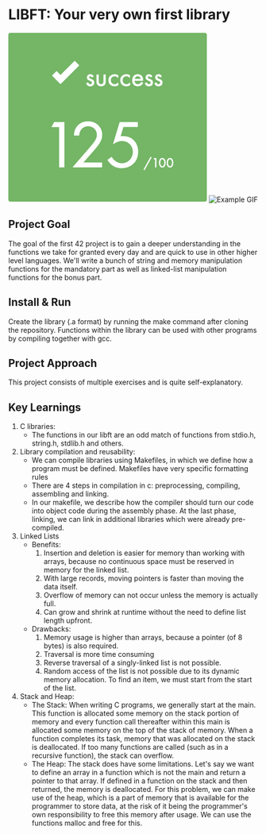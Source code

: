 # LIBFT: Your very own first library

![Score](extras/score.png)
![Example GIF](extras/libft.gif)

## Project Goal

The goal of the first 42 project is to gain a deeper understanding in the functions we take for granted every day and are quick to use in other higher level languages. We'll write a bunch of string and memory manipulation functions for the mandatory part as well as linked-list manipulation functions for the bonus part.

## Install & Run

Create the library (.a format) by running the make command after cloning the repository. Functions within the library can be used with other programs by compiling together with gcc.

## Project Approach

This project consists of multiple exercises and is quite self-explanatory.

## Key Learnings

1. C libraries:
   - The functions in our libft are an odd match of functions from stdio.h, string.h, stdlib.h and others.
2. Library compilation and reusability:
   - We can compile libraries using Makefiles, in which we define how a program must be defined. Makefiles have very specific formatting rules
   - There are 4 steps in compilation in c: preprocessing, compiling, assembling and linking.
   - In our makefile, we describe how the compiler should turn our code into object code during the assembly phase. At the last phase, linking, we can link in additional libraries which were already pre-compiled.
3. Linked Lists
   - Benefits:
     1. Insertion and deletion is easier for memory than working with arrays, because no continuous space must be reserved in memory for the linked list.
     2. With large records, moving pointers is faster than moving the data itself.
     3. Overflow of memory can not occur unless the memory is actually full.
     4. Can grow and shrink at runtime without the need to define list length upfront.
   - Drawbacks:
     1. Memory usage is higher than arrays, because a pointer (of 8 bytes) is also required.
     2. Traversal is more time consuming
     3. Reverse traversal of a singly-linked list is not possible.
     4. Random access of the list is not possible due to its dynamic memory allocation. To find an item, we must start from the start of the list.
4. Stack and Heap:
   - The Stack: When writing C programs, we generally start at the main. This function is allocated some memory on the stack portion of memory and every function call thereafter within this main is allocated some memory on the top of the stack of memory. When a function completes its task, memory that was allocated on the stack is deallocated. If too many functions are called (such as in a recursive function), the stack can overflow.
   - The Heap: The stack does have some limitations. Let's say we want to define an array in a function which is not the main and return a pointer to that array. If defined in a function on the stack and then returned, the memory is deallocated. For this problem, we can make use of the heap, which is a part of memory that is available for the programmer to store data, at the risk of it being the programmer's own responsibility to free this memory after usage. We can use the functions malloc and free for this.
